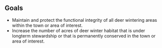 ## Goals  

* Maintain and protect the functional integrity of all deer wintering areas within the town or area of interest.  
* Increase the number of acres of deer winter habitat that is under longterm stewardship or that is permanently conserved in the town or area of interest.  
